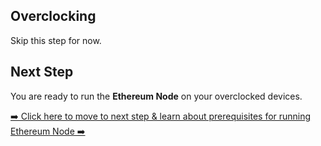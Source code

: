 ## Overclocking

Skip this step for now.




## Next Step
You are ready to run the **Ethereum Node** on your overclocked devices.

[➡️ Click here to move to next step & learn about prerequisites for running Ethereum Node  ➡️](../2-run/1-geth-node.md)
